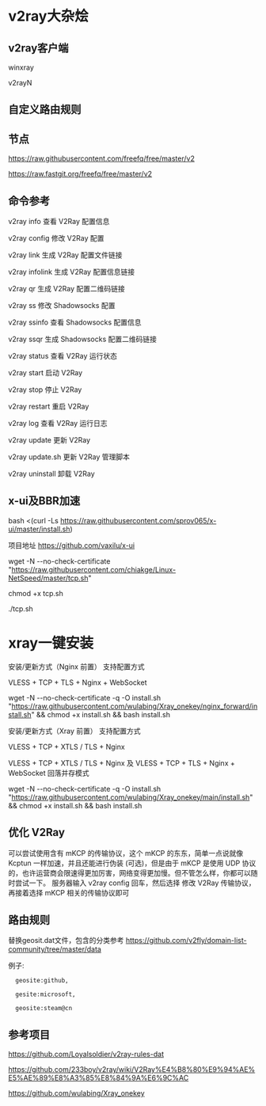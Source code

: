 # v2ray大杂烩

## v2ray客户端

winxray

v2rayN

## 自定义路由规则

## 节点

https://raw.githubusercontent.com/freefq/free/master/v2

https://raw.fastgit.org/freefq/free/master/v2

## 命令参考

v2ray info 查看 V2Ray 配置信息

v2ray config 修改 V2Ray 配置

v2ray link 生成 V2Ray 配置文件链接

v2ray infolink 生成 V2Ray 配置信息链接

v2ray qr 生成 V2Ray 配置二维码链接

v2ray ss 修改 Shadowsocks 配置

v2ray ssinfo 查看 Shadowsocks 配置信息

v2ray ssqr 生成 Shadowsocks 配置二维码链接

v2ray status 查看 V2Ray 运行状态

v2ray start 启动 V2Ray

v2ray stop 停止 V2Ray

v2ray restart 重启 V2Ray

v2ray log 查看 V2Ray 运行日志

v2ray update 更新 V2Ray

v2ray update.sh 更新 V2Ray 管理脚本

v2ray uninstall 卸载 V2Ray

## x-ui及BBR加速

bash <(curl -Ls https://raw.githubusercontent.com/sprov065/x-ui/master/install.sh)

项目地址  https://github.com/vaxilu/x-ui

wget -N --no-check-certificate "https://raw.githubusercontent.com/chiakge/Linux-NetSpeed/master/tcp.sh"

chmod +x tcp.sh

./tcp.sh

# xray一键安装
安装/更新方式（Nginx 前置）
支持配置方式

VLESS + TCP + TLS + Nginx + WebSocket

wget -N --no-check-certificate -q -O install.sh "https://raw.githubusercontent.com/wulabing/Xray_onekey/nginx_forward/install.sh" && chmod +x install.sh && bash install.sh

安装/更新方式（Xray 前置）
支持配置方式

VLESS + TCP + XTLS / TLS + Nginx

VLESS + TCP + XTLS / TLS + Nginx 及 VLESS + TCP + TLS + Nginx + WebSocket 回落并存模式

wget -N --no-check-certificate -q -O install.sh "https://raw.githubusercontent.com/wulabing/Xray_onekey/main/install.sh" && chmod +x install.sh && bash install.sh



## 优化 V2Ray
可以尝试使用含有 mKCP 的传输协议，这个 mKCP 的东东，简单一点说就像 Kcptun 一样加速，并且还能进行伪装 (可选)，但是由于 mKCP 是使用 UDP 协议的，也许运营商会限速得更加厉害，网络变得更加慢。但不管怎么样，你都可以随时尝试一下。
服务器输入 v2ray config 回车，然后选择 修改 V2Ray 传输协议，再接着选择 mKCP 相关的传输协议即可

## 路由规则
替换geosit.dat文件，包含的分类参考 https://github.com/v2fly/domain-list-community/tree/master/data 

例子: 

      geosite:github,
      
      gesite:microsoft,
      
      geosite:steam@cn

## 参考项目
https://github.com/Loyalsoldier/v2ray-rules-dat

https://github.com/233boy/v2ray/wiki/V2Ray%E4%B8%80%E9%94%AE%E5%AE%89%E8%A3%85%E8%84%9A%E6%9C%AC

https://github.com/wulabing/Xray_onekey
